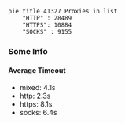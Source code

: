 
```mermaid
pie title 41327 Proxies in list
    "HTTP" : 28489
    "HTTPS": 10884
    "SOCKS" : 9155
```

### Some Info
#### Average Timeout

- mixed: 4.1s
- http: 2.3s
- https: 8.1s
- socks: 6.4s